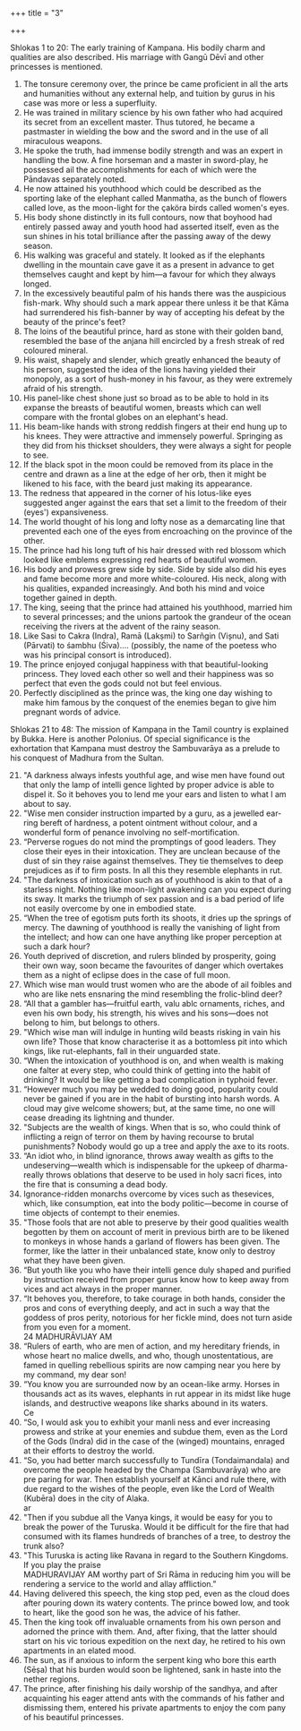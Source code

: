+++
title = "3"

+++

Shlokas 1 to 20: The early training of Kampana. His bodily charm and qualities are also described. His marriage with Gangū Dēvī and other princesses is mentioned.  

1. The tonsure ceremony over, the prince be came proficient in all the arts and humanities without any external help, and tuition by gurus in his case was more or less a superfluity.  
2. He was trained in military science by his own father who had acquired its secret from an excellent master. Thus tutored, he became a pastmaster in wielding the bow and the sword and in the use of all miraculous weapons.  
3. He spoke the truth, had immense bodily strength and was an expert in handling the bow. A fine horseman and a master in sword-play, he possessed ail the accomplishments for each of which were the Pāndavas separately noted.  
4. He now attained his youthhood which could be described as the sporting lake of the elephant called Manmatha, as the bunch of flowers called love, as the moon-light for the çaköra birds called women's eyes.  
5. His body shone distinctly in its full contours, now that boyhood had entirely passed away and youth hood had asserted itself, even as the sun shines in his total brilliance after the passing away of the dewy season.  
6. His walking was graceful and stately. It looked as if the elephants dwelling in the mountain cave gave it as a present in advance to get themselves caught and kept by him—a favour for which they always longed.
7. In the excessively beautiful palm of his hands there was the auspicious fish-mark. Why should such a mark appear there unless it be that Kāma had surrendered his fish-banner by way of accepting his defeat by the beauty of the prince's feet?  
8. The loins of the beautiful prince, hard as stone with their golden band, resembled the base of the anjana hill encircled by a fresh streak of red coloured mineral.  
9. His waist, shapely and slender, which greatly enhanced the beauty of his person, suggested the idea of the lions having yielded their monopoly, as a sort of hush-money in his favour, as they were extremely afraid of his strength.  
10. His panel-like chest shone just so broad as to be able to hold in its expanse the breasts of beautiful women, breasts which can well compare with the frontal globes on an elephant's head.  
11. His beam-like hands with strong reddish fingers at their end hung up to his knees. They were attractive and immensely powerful. Springing as they did from his thickset shoulders, they were always a sight for people to see.  
12. If the black spot in the moon could be removed from its place in the centre and drawn as a line at the edge of her orb, then it might be likened to his face, with the beard just making its appearance.  
13. The redness that appeared in the corner of his lotus-like eyes suggested anger against the ears that set a limit to the freedom of their (eyes') expansiveness.
14. The world thought of his long and lofty nose as a demarcating line that prevented each one of the eyes from encroaching on the province of the other.  
15. The prince had his long tuft of his hair dressed with red blossom which looked like emblems expressing red hearts of beautiful women.  
16. His body and prowess grew side by side. Side by side also did his eyes and fame become more and more white-coloured. His neck, along with his qualities, expanded increasingly. And both his mind and voice together gained in depth.  
17. The king, seeing that the prince had attained his youthhood, married him to several princesses; and the unions partook the grandeur of the ocean receiving the rivers at the advent of the rainy season.  
18. Like Sasi to Cakra (Indra), Ramā (Lakṣmi) to Sarñgin (Vișnu), and Sati (Pārvati) to śambhu (Śiva).... (possibly, the name of the poetess who was his principal consort is introduced).  
19. The prince enjoyed conjugal happiness with that beautiful-looking princess. They loved each other so well and their happiness was so perfect that even the gods could not but feel envious.  
20. Perfectly disciplined as the prince was, the king one day wishing to make him famous by the conquest of the enemies began to give him pregnant words of advice.

Shlokas 21 to 48: The mission of Kampaņa in the Tamil country is explained by Bukka. Here is another Polonius. Of special significance is the exhortation that Kampana must destroy the Sambuvarāya as a prelude to his conquest of Madhura from the Sultan.  

21. "A darkness always infests youthful age, and wise men have found out that only the lamp of intelli gence lighted by proper advice is able to dispel it. So it behoves you to lend me your ears and listen to what I am about to say.  
22. "Wise men consider instruction imparted by a guru, as a jewelled ear-ring bereft of hardness, a potent ointment without colour, and a wonderful form of penance involving no self-mortification.  
23. “Perverse rogues do not mind the promptings of good leaders. They close their eyes in their intoxication. They are unclean because of the dust of sin they raise against themselves. They tie themselves to deep prejudices as if to firm posts. In all this they resemble elephants in rut.  
24. "The darkness of intoxication such as of youthhood is akin to that of a starless night. Nothing like moon-light awakening can you expect during its sway. It marks the triumph of sex passion and is a bad period of life not easily overcome by one in embodied state.  
25. “When the tree of egotism puts forth its shoots, it dries up the springs of mercy. The dawning of youthhood is really the vanishing of light from the intellect; and how can one have anything like proper perception at such a dark hour?
26. Youth deprived of discretion, and rulers blinded by prosperity, going their own way, soon became the favourites of danger which overtakes them as a night of eclipse does in the case of full moon.  
27. Which wise man would trust women who are the abode of ail foibles and who are like nets ensnaring the mind resembling the frolic-blind deer?  
28. “All that a gambler has—fruitful earth, valu ablc ornaments, riches, and even his own body, his strength, his wives and his sons—does not belong to him, but belongs to others.  
29. "Which wise man will indulge in hunting wild beasts risking in vain his own life? Those that know characterise it as a bottomless pit into which kings, like rut-elephants, fall in their unguarded state.  
30. “When the intoxication of youthhood is on, and when wealth is making one falter at every step, who could think of getting into the habit of drinking? It would be like getting a bad complication in typhoid fever.  
31. “However much you may be wedded to doing good, popularity could never be gained if you are in the habit of bursting into harsh words. A cloud may give welcome showers; but, at the same time, no one will cease dreading its lightning and thunder.  
32. "Subjects are the wealth of kings. When that is so, who could think of inflicting a reign of terror on them by having recourse to brutal punishments? Nobody would go up a tree and apply the axe to its roots.  
33. “An idiot who, in blind ignorance, throws away wealth as gifts to the undeserving—wealth which is indispensable for the upkeep of dharma-really throws oblations that deserve to be used in holy sacri fices, into the fire that is consuming a dead body.  
34. Ignorance-ridden monarchs overcome by vices such as thesevices, which, like consumption, eat into the body politic—become in course of time objects of contempt to their enemies.  
35. "Those fools that are not able to preserve by their good qualities wealth begotten by them on account of merit in previous birth are to be likened to monkeys in whose hands a garland of flowers has been given. The former, like the latter in their unbalanced state, know only to destroy what they have been given.  
36. “But youth like you who have their intelli gence duly shaped and purified by instruction received from proper gurus know how to keep away from vices and act always in the proper manner.  
37. “It behoves you, therefore, to take courage in both hands, consider the pros and cons of everything deeply, and act in such a way that the goddess of pros perity, notorious for her fickle mind, does not turn aside from you even for a moment.  
24
MADHURĀVIJAY AM
38. “Rulers of earth, who are men of action, and my hereditary friends, in whose heart no malice dwells, and who, though unostentatious, are famed in quelling rebellious spirits are now camping near you here by my command, my dear son!  
39. “You know you are surrounded now by an ocean-like army. Horses in thousands act as its waves, elephants in rut appear in its midst like huge islands, and destructive weapons like sharks abound in its waters.  
Се
40. “So, I would ask you to exhibit your manli ness and ever increasing prowess and strike at your enemies and subdue them, even as the Lord of the Gods (Indra) did in the case of the (winged) mountains, enraged at their efforts to destroy the world.  
41. “So, you had better march successfully to Tundīra (Tondaimandala) and overcome the people headed by the Champa (Sambuvarāya) who are pre paring for war. Then establish yourself at Kānci and rule there, with due regard to the wishes of the people, even like the Lord of Wealth (Kubēra) does in the city of Alaka.  
ar
42. "Then if you subdue all the Vanya kings, it would be easy for you to break the power of the Turuska. Would it be difficult for the fire that had consumed with its flames hundreds of branches of a tree, to destroy the trunk also?  
43. "This Turuska is acting like Ravana in regard to the Southern Kingdoms. If you play the praise  
MADHURAVIJAY AM
worthy part of Sri Rāma in reducing him you will be rendering a service to the world and allay affliction.”
44. Having delivered this speech, the king stop ped, even as the cloud does after pouring down its watery contents. The prince bowed low, and took to heart, like the good son he was, the advice of his father.  
45. Then the king took off invaluable ornaments from his own person and adorned the prince with them. And, after fixing, that the latter should start on his vic torious expedition on the next day, he retired to his own apartments in an elated mood.  
46. The sun, as if anxious to inform the serpent king who bore this earth (Sēṣa) that his burden would soon be lightened, sank in haste into the nether regions.  
47. The prince, after finishing his daily worship of the sandhya, and after acquainting his eager attend ants with the commands of his father and dismissing them, entered his private apartments to enjoy the com pany of his beautiful princesses.  

